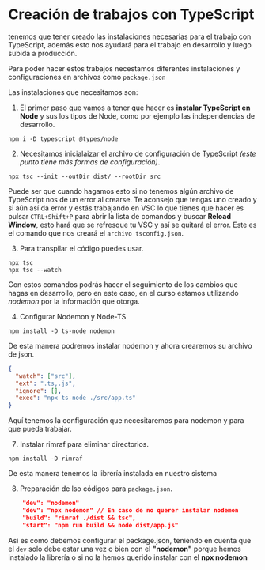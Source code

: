 # Creación de trabajos con TypeScript

tenemos que tener creado las instalaciones necesarias para el trabajo con TypeScript, además esto nos ayudará para el trabajo en desarrollo y luego subida a producción.

Para poder hacer estos trabajos necestamos diferentes instalaciones y configuraciones en archivos como `package.json`

Las instalaciones que necesitamos son:


1. El primer paso que vamos a tener que hacer es **instalar TypeScript en Node** y sus los tipos de Node, como por ejemplo las independencias de desarrollo.
```shell
npm i -D typescript @types/node
```

2. Necesitamos inicialaizar el archivo de configuración de TypeScript *(este punto tiene más formas de configuración)*.
```shell
npx tsc --init --outDir dist/ --rootDir src
```
Puede ser que cuando hagamos esto si no tenemos algún archivo de TypeScript nos de un error al crearse. Te aconsejo que tengas uno creado y si aún así da error y estás trabajando en VSC lo que tienes que hacer es pulsar `CTRL+Shift+P` para abrir la lista de comandos y buscar **Reload Window**, esto hará que se refresque tu VSC y así se quitará el error.
Este es el comando que nos creará el `archivo tsconfig.json`.


3. Para transpilar el código puedes usar.
```shell
npx tsc
npx tsc --watch
```

Con estos comandos podrás hacer el seguimiento de los cambios que hagas en desarrollo, pero en este caso, en el curso estamos utilizando *nodemon* por la información que otorga.

4. Configurar Nodemon y Node-TS
```shell
npm install -D ts-node nodemon
```
De esta manera podremos instalar nodemon y ahora crearemos su archivo de json.
```json
{
  "watch": ["src"],
  "ext": ".ts,.js",
  "ignore": [],
  "exec": "npx ts-node ./src/app.ts"
}
```
Aquí tenemos la configuración que necesitaremos para nodemon y para que pueda trabajar.

7. Instalar rimraf para eliminar directorios.
```shell
npm install -D rimraf
```
De esta manera tenemos la librería instalada en nuestro sistema

8. Preparación de lso códigos para `package.json`.
```json
    "dev": "nodemon"
    "dev": "npx nodemon" // En caso de no querer instalar nodemon   
    "build": "rimraf ./dist && tsc",
    "start": "npm run build && node dist/app.js"
```

Así es como debemos configurar el package.json, teniendo en cuenta que el `dev` solo debe estar una vez o bien con el **"nodemon"** porque hemos instalado la librería o si no la hemos querido instalar con el **npx nodemon**